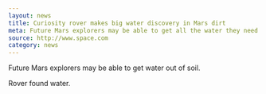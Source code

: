 ```yaml
---
layout: news
title: Curiosity rover makes big water discovery in Mars dirt
meta: Future Mars explorers may be able to get all the water they need out of Martian soil
source: http://www.space.com
category: news
---
```


Future Mars explorers may be able to get water out of soil.

Rover found water.
